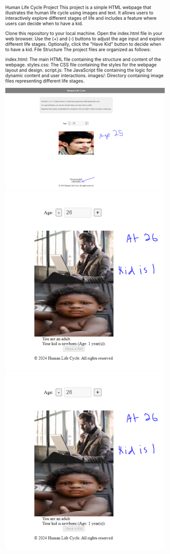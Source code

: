 Human Life Cycle Project
This project is a simple HTML webpage that illustrates the human life cycle using images and text. It allows users to interactively explore different stages of life and includes a feature where users can decide when to have a kid.

Clone this repository to your local machine.
Open the index.html file in your web browser.
Use the (+) and (-) buttons to adjust the age input and explore different life stages.
Optionally, click the "Have Kid" button to decide when to have a kid.
File Structure
The project files are organized as follows:

index.html: The main HTML file containing the structure and content of the webpage.
styles.css: The CSS file containing the styles for the webpage layout and design.
script.js: The JavaScript file containing the logic for dynamic content and user interactions.
images/: Directory containing image files representing different life stages.

![Age for Kid](https://raw.githubusercontent.com/MGWilllin/public_Human_Life_HTML_CSS_JAVASCRIPT/0d19c8e43297ad95b1313d07e6367e59e0346285/Demo/AgeForKid.PNG)
![Age for Kid](https://raw.githubusercontent.com/MGWilllin/public_Human_Life_HTML_CSS_JAVASCRIPT/0d19c8e43297ad95b1313d07e6367e59e0346285/Demo/KidAge.PNG)
![Age for Kid](https://raw.githubusercontent.com/MGWilllin/public_Human_Life_HTML_CSS_JAVASCRIPT/0d19c8e43297ad95b1313d07e6367e59e0346285/Demo/KidAge.PNG)
